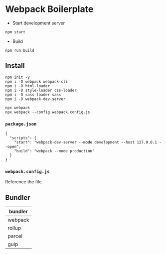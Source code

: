 # Webpack Boilerplate

- Start development server

```
npm start
```

- Build

```
npm run build
```

## Install

```
npm init -y
npm i -D webpack webpack-cli
npm i -D html-loader
npm i -D style-loader css-loader
npm i -D sass-loader sass
npm i -D webpack-dev-server
```

```
npx webpack
npx webpack --config webpack.config.js
```

### `package.json`

```
{
  "scripts": {
    "start": "webpack-dev-server --mode development --host 127.0.0.1 --open",
    "build": "webpack --mode production"
  }
}
```

### `webpack.config.js`

Reference the file.

## Bundler

| bundler |
| ------- |
| webpack |
| rollup  |
| parcel  |
| gulp    |

